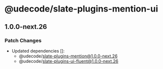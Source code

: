 # @udecode/slate-plugins-mention-ui

## 1.0.0-next.26
### Patch Changes

- Updated dependencies []:
  - @udecode/slate-plugins-mention@1.0.0-next.26
  - @udecode/slate-plugins-ui-fluent@1.0.0-next.26
